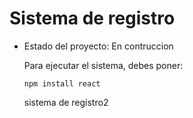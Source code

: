 <h1> Sistema de registro</h1>


  - Estado del proyecto: En contruccion

    Para ejecutar el sistema, debes poner:
    
    ```npm install react```

    sistema de registro2
